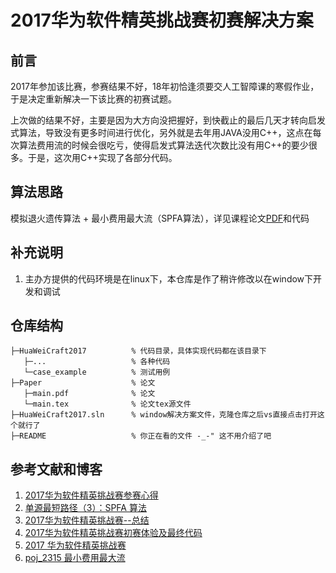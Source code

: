 # 2017华为软件精英挑战赛初赛解决方案

## 前言

2017年参加该比赛，参赛结果不好，18年初恰逢须要交人工智障课的寒假作业，于是决定重新解决一下该比赛的初赛试题。

上次做的结果不好，主要是因为大方向没把握好，到快截止的最后几天才转向启发式算法，导致没有更多时间进行优化，另外就是去年用JAVA没用C++，这点在每次算法费用流的时候会很吃亏，使得启发式算法迭代次数比没有用C++的要少很多。于是，这次用C++实现了各部分代码。

## 算法思路

模拟退火遗传算法 + 最小费用最大流（SPFA算法），详见课程论文[PDF](https://github.com/2997215859/HuaWeiCraft2017/blob/master/Paper/main.pdf)和代码

## 补充说明

1. 主办方提供的代码环境是在linux下，本仓库是作了稍许修改以在window下开发和调试

## 仓库结构
```
├─HuaWeiCraft2017          % 代码目录，具体实现代码都在该目录下
   ├─...                   % 各种代码
   └─case_example          % 测试用例
├─Paper                    % 论文
   ├─main.pdf              % 论文
   └─main.tex              % 论文tex源文件
├─HuaWeiCraft2017.sln      % window解决方案文件，克隆仓库之后vs直接点击打开这个就行了
├─README                   % 你正在看的文件 -_-" 这不用介绍了吧
```

## 参考文献和博客

1. [2017华为软件精英挑战赛参赛心得](http://www.netcan666.com/2017/03/23/2017%E5%8D%8E%E4%B8%BA%E8%BD%AF%E4%BB%B6%E7%B2%BE%E8%8B%B1%E6%8C%91%E6%88%98%E8%B5%9B%E5%8F%82%E8%B5%9B%E5%BF%83%E5%BE%97/)
2. [单源最短路径（3）：SPFA 算法](https://www.61mon.com/index.php/archives/196/)
3. [2017华为软件精英挑战赛--总结](http://blog.csdn.net/zc20122690/article/details/69926375)
4. [2017华为软件精英挑战赛初赛体验及最终代码](https://www.cnblogs.com/jhmu0613/p/6844133.html)
5. [2017 华为软件精英挑战赛](http://blog.csdn.net/firenet1/article/details/63686904)
6. [poj_2315 最小费用最大流](http://www.cnblogs.com/gtarcoder/p/4890746.html)
